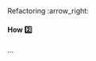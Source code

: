 <link rel="stylesheet" href="{{baseUrl}}/css/textbook.css">

<div class="website-content">

<div id="path">Refactoring :arrow_right: </div>

<div id="title">

#### How :two:

</div>

<div id="body">

...

</div>

</div>
